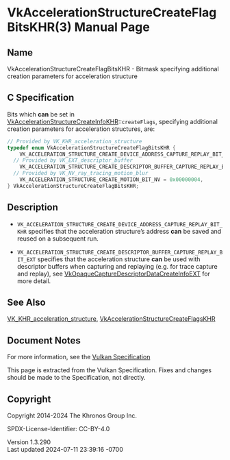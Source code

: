 # VkAccelerationStructureCreateFlagBitsKHR(3) Manual Page

## Name

VkAccelerationStructureCreateFlagBitsKHR - Bitmask specifying additional
creation parameters for acceleration structure



## <a href="#_c_specification" class="anchor"></a>C Specification

Bits which **can** be set in
[VkAccelerationStructureCreateInfoKHR](https://registry.khronos.org/vulkan/specs/1.3-extensions/man/html/VkAccelerationStructureCreateInfoKHR.html)::`createFlags`,
specifying additional creation parameters for acceleration structures,
are:

``` c
// Provided by VK_KHR_acceleration_structure
typedef enum VkAccelerationStructureCreateFlagBitsKHR {
    VK_ACCELERATION_STRUCTURE_CREATE_DEVICE_ADDRESS_CAPTURE_REPLAY_BIT_KHR = 0x00000001,
  // Provided by VK_EXT_descriptor_buffer
    VK_ACCELERATION_STRUCTURE_CREATE_DESCRIPTOR_BUFFER_CAPTURE_REPLAY_BIT_EXT = 0x00000008,
  // Provided by VK_NV_ray_tracing_motion_blur
    VK_ACCELERATION_STRUCTURE_CREATE_MOTION_BIT_NV = 0x00000004,
} VkAccelerationStructureCreateFlagBitsKHR;
```

## <a href="#_description" class="anchor"></a>Description

- `VK_ACCELERATION_STRUCTURE_CREATE_DEVICE_ADDRESS_CAPTURE_REPLAY_BIT_KHR`
  specifies that the acceleration structure’s address **can** be saved
  and reused on a subsequent run.

- `VK_ACCELERATION_STRUCTURE_CREATE_DESCRIPTOR_BUFFER_CAPTURE_REPLAY_BIT_EXT`
  specifies that the acceleration structure **can** be used with
  descriptor buffers when capturing and replaying (e.g. for trace
  capture and replay), see
  [VkOpaqueCaptureDescriptorDataCreateInfoEXT](https://registry.khronos.org/vulkan/specs/1.3-extensions/man/html/VkOpaqueCaptureDescriptorDataCreateInfoEXT.html)
  for more detail.

## <a href="#_see_also" class="anchor"></a>See Also

[VK_KHR_acceleration_structure](https://registry.khronos.org/vulkan/specs/1.3-extensions/man/html/VK_KHR_acceleration_structure.html),
[VkAccelerationStructureCreateFlagsKHR](https://registry.khronos.org/vulkan/specs/1.3-extensions/man/html/VkAccelerationStructureCreateFlagsKHR.html)

## <a href="#_document_notes" class="anchor"></a>Document Notes

For more information, see the <a
href="https://registry.khronos.org/vulkan/specs/1.3-extensions/html/vkspec.html#VkAccelerationStructureCreateFlagBitsKHR"
target="_blank" rel="noopener">Vulkan Specification</a>

This page is extracted from the Vulkan Specification. Fixes and changes
should be made to the Specification, not directly.

## <a href="#_copyright" class="anchor"></a>Copyright

Copyright 2014-2024 The Khronos Group Inc.

SPDX-License-Identifier: CC-BY-4.0

Version 1.3.290  
Last updated 2024-07-11 23:39:16 -0700
